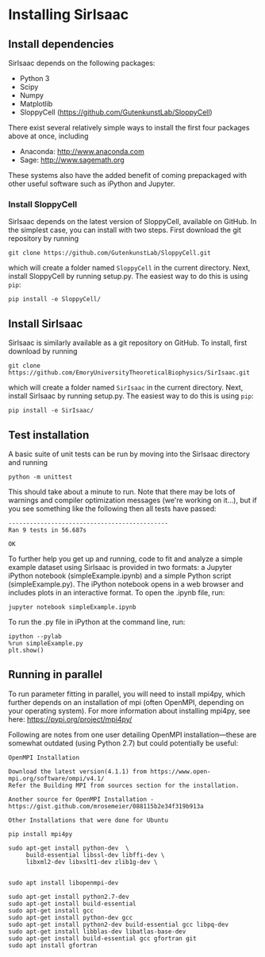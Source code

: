 Installing SirIsaac
===================

## Install dependencies

SirIsaac depends on the following packages:

- Python 3
- Scipy
- Numpy
- Matplotlib
- SloppyCell (https://github.com/GutenkunstLab/SloppyCell)

There exist several relatively simple ways to install
the first four packages above at once, including

- Anaconda: http://www.anaconda.com
- Sage: http://www.sagemath.org

These systems also have the added benefit of coming
prepackaged with other useful software such as
iPython and Jupyter.

### Install SloppyCell

SirIsaac depends on the latest
version of SloppyCell, available on GitHub.
In the simplest case, you can install with two steps.  First download the git repository by running

    git clone https://github.com/GutenkunstLab/SloppyCell.git
    
which will create a folder named `SloppyCell` in the current directory.  Next, install SloppyCell by running setup.py.  The easiest way to do this is using `pip`:

    pip install -e SloppyCell/

## Install SirIsaac

SirIsaac is similarly available as a git repository on GitHub.   To install, first download by running

    git clone https://github.com/EmoryUniversityTheoreticalBiophysics/SirIsaac.git

which will create a folder named `SirIsaac` in the current directory.  Next, install SirIsaac by running setup.py.   The easiest way to do this is using `pip`: 

	pip install -e SirIsaac/

## Test installation

A basic suite of unit tests can be run by moving into the SirIsaac directory and running

    python -m unittest

This should take about a minute to run.  Note that there may be lots of warnings and compiler optimization messages (we're working on it...), but if you see something like the following then all tests have passed: 

	---------------------------------------------
	Ran 9 tests in 56.687s
	
	OK

To further help you get up and running, 
code to fit and analyze a simple example dataset 
using SirIsaac is provided in two formats: 
a Jupyter iPython 
notebook (simpleExample.ipynb) and a simple Python script (simpleExample.py).  The 
iPython notebook opens in a web browser and 
includes plots in an interactive format.  To 
open the .ipynb file, run:
    
    jupyter notebook simpleExample.ipynb

To run the .py file in iPython at the command line, run:

    ipython --pylab
    %run simpleExample.py
    plt.show()

## Running in parallel

To run parameter fitting in parallel, you will need to install mpi4py, which further depends on an installation of mpi (often OpenMPI, depending on your operating system).  For more information about installing mpi4py, see here: https://pypi.org/project/mpi4py/

Following are notes from one user detailing OpenMPI installation—these are somewhat outdated (using Python 2.7) but could potentially be useful:

	OpenMPI Installation
	
	Download the latest version(4.1.1) from https://www.open-mpi.org/software/ompi/v4.1/
	Refer the Building MPI from sources section for the installation.
	
	Another source for OpenMPI Installation - https://gist.github.com/mrosemeier/088115b2e34f319b913a
	
	Other Installations that were done for Ubuntu
	
	pip install mpi4py
	
	sudo apt-get install python-dev  \
	     build-essential libssl-dev libffi-dev \
	     libxml2-dev libxslt1-dev zlib1g-dev \
	     
	
	sudo apt install libopenmpi-dev
	
	sudo apt-get install python2.7-dev
	sudo apt-get install build-essential
	sudo apt-get install gcc
	sudo apt-get install python-dev gcc
	sudo apt-get install python2-dev build-essential gcc libpq-dev
	sudo apt-get install libblas-dev libatlas-base-dev
	sudo apt-get install build-essential gcc gfortran git
	sudo apt install gfortran


